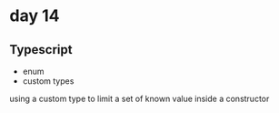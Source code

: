 # day 14
## Typescript
- enum
- custom types

using a custom type to limit a set of known value inside a constructor